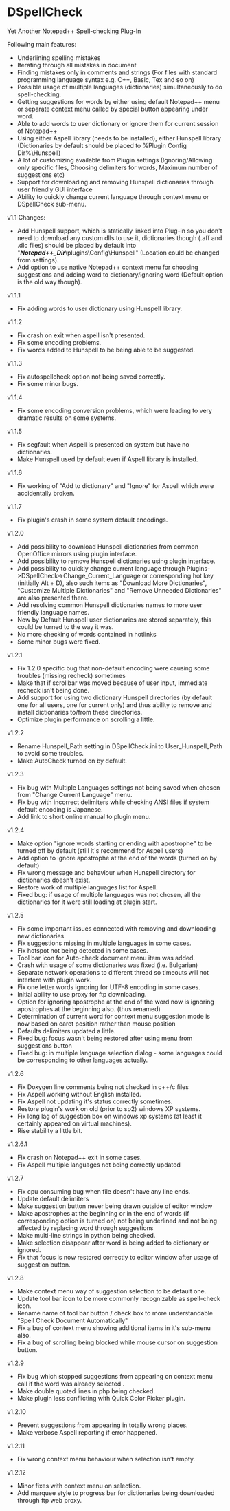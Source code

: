 DSpellCheck
===========

Yet Another Notepad++ Spell-checking Plug-In

Following main features:
- Underlining spelling mistakes
- Iterating through all mistakes in document
- Finding mistakes only in comments and strings (For files with standard programming language syntax e.g. C++, Basic, Tex and so on)
- Possible usage of multiple languages (dictionaries) simultaneously to do spell-checking.
- Getting suggestions for words by either using default Notepad++ menu or separate context menu called by special button appearing under word.
- Able to add words to user dictionary or ignore them for current session of Notepad++
- Using either Aspell library (needs to be installed), either Hunspell library (Dictionaries by default should be placed to %Plugin Config Dir%\Hunspell)
- A lot of customizing available from Plugin settings (Ignoring/Allowing only specific files, Choosing delimiters for words, Maximum number of suggestions etc)
- Support for downloading and removing Hunspell dictionaries through user friendly GUI interface
- Ability to quickly change current language through context menu or DSpellCheck sub-menu.

v1.1 Changes:
* Add Hunspell support, which is statically linked into Plug-in so you don't need to download any custom dlls to use it, dictionaries though (.aff and .dic files) should be placed by default into "***Notepad++_Dir***\plugins\Config\Hunspell\" (Location could be changed from settings).
* Add option to use native Notepad++ context menu for choosing suggestions and adding word to dictionary/ignoring word (Default option is the old way though).

v1.1.1
* Fix adding words to user dictionary using Hunspell library.

v1.1.2
* Fix crash on exit when aspell isn't presented.
* Fix some encoding problems.
* Fix words added to Hunspell to be being able to be suggested.

v1.1.3
* Fix autospellcheck option not being saved correctly.
* Fix some minor bugs.

v1.1.4
* Fix some encoding conversion problems, which were leading to very dramatic results on some systems.

v1.1.5
* Fix segfault when Aspell is presented on system but have no dictionaries.
* Make Hunspell used by default even if Aspell library is installed.

v1.1.6
* Fix working of "Add to dictionary" and "Ignore" for Aspell which were accidentally broken.

v1.1.7
* Fix plugin's crash in some system default encodings.

v1.2.0
* Add possibility to download Hunspell dictionaries from common OpenOffice mirrors using plugin interface.
* Add possibility to remove Hunspell dictionaries using plugin interface.
* Add possibility to quickly change current language through Plugins->DSpellCheck->Change_Current_Language or corresponding hot key (initially Alt + D), also such items as "Download More Dictionaries", "Customize Multiple Dictionaries" and "Remove Unneeded Dictionaries" are also presented there.
* Add resolving common Hunspell dictionaries names to more user friendly language names.
* Now by Default Hunspell user dictionaries are stored separately, this could be turned to the way it was.
* No more checking of words contained in hotlinks
* Some minor bugs were fixed.

v1.2.1
* Fix 1.2.0 specific bug that non-default encoding were causing some troubles (missing recheck) sometimes
* Make that if scrollbar was moved because of user input, immediate recheck isn't being done.
* Add support for using two dictionary Hunspell directories (by default one for all users, one for current only) and thus ability to remove and install dictionaries to/from these directories.
* Optimize plugin performance on scrolling a little.

v1.2.2
* Rename Hunspell_Path setting in DSpellCheck.ini to User_Hunspell_Path to avoid some troubles.
* Make AutoCheck turned on by default.

v1.2.3
* Fix bug with Multiple Languages settings not being saved when chosen from "Change Current Language" menu.
* Fix bug with incorrect delimiters while checking ANSI files if system default encoding is Japanese.
* Add link to short online manual to plugin menu.

v1.2.4
* Make option "ignore words starting or ending with apostrophe" to be turned off by default (still it's recommend for Aspell users)
* Add option to ignore apostrophe at the end of the words (turned on by default)
* Fix wrong message and behaviour when Hunspell directory for dictionaries doesn't exist.
* Restore work of multiple languages list for Aspell.
* Fixed bug: if usage of multiple languages was not chosen, all the dictionaries for it were still loading at plugin start.

v1.2.5
* Fix some important issues connected with removing and downloading new dictionaries.
* Fix suggestions missing in multiple languages in some cases.
* Fix hotspot not being detected in some cases.
* Tool bar icon for Auto-check document menu item was added.
* Crash with usage of some dictionaries was fixed (i.e. Bulgarian)
* Separate network operations to different thread so timeouts will not interfere with plugin work.
* Fix one letter words ignoring for UTF-8 encoding in some cases.
* Initial ability to use proxy for ftp downloading.
* Option for ignoring apostrophe at the end of the word now is ignoring apostrophes at the beginning also. (thus renamed)
* Determination of current word for context menu suggestion mode is now based on caret position rather than mouse position
* Defaults delimiters updated a little.
* Fixed bug: focus wasn't being restored after using menu from suggestions button
* Fixed bug: in multiple language selection dialog - some languages could be corresponding to other languages actually.

v1.2.6
* Fix Doxygen line comments being not checked in c++/c files
* Fix Aspell working without English installed.
* Fix Aspell not updating it's status correctly sometimes.
* Restore plugin's work on old (prior to sp2) windows XP systems.
* Fix long lag of suggestion box on windows xp systems (at least it certainly appeared on virtual machines).
* Rise stability a little bit.

v1.2.6.1
* Fix crash on Notepad++ exit in some cases.
* Fix Aspell multiple languages not being correctly updated

v1.2.7
* Fix cpu consuming bug when file doesn't have any line ends.
* Update default delimiters
* Make suggestion button never being drawn outside of editor window
* Make apostrophes at the beginning or in the end of words (if corresponding option is turned on) not being underlined and not being affected by replacing word through suggestions
* Make multi-line strings in python being checked.
* Make selection disappear after word is being added to dictionary or ignored.
* Fix that focus is now restored correctly to editor window after usage of suggestion button.

v1.2.8
* Make context menu way of suggestion selection to be default one.
* Update tool bar icon to be more commonly recognizable as spell-check icon.
* Rename name of tool bar button / check box to more understandable "Spell Check Document Automatically"
* Fix a bug of context menu showing additional items in it's sub-menu also.
* Fix a bug of scrolling being blocked while mouse cursor on suggestion button.

v1.2.9
* Fix bug which stopped suggestions from appearing on context menu call if the word was already selected .
* Make double quoted lines in php being checked.
* Make plugin less conflicting with Quick Color Picker plugin.

v1.2.10
* Prevent suggestions from appearing in totally wrong places.
* Make verbose Aspell reporting if error happened.

v1.2.11
* Fix wrong context menu behaviour when selection isn't empty.

v1.2.12
* Minor fixes with context menu on selection.
* Add marquee style to progress bar for dictionaries being downloaded through ftp web proxy.

